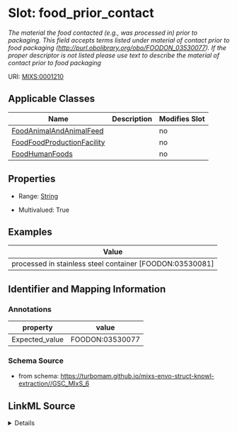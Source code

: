 # Slot: food_prior_contact


_The material the food contacted (e.g., was processed in) prior to packaging. This field accepts terms listed under material of contact prior to food packaging (http://purl.obolibrary.org/obo/FOODON_03530077). If the proper descriptor is not listed please use text to describe the material of contact prior to food packaging_



URI: [MIXS:0001210](https://w3id.org/mixs/0001210)



<!-- no inheritance hierarchy -->




## Applicable Classes

| Name | Description | Modifies Slot |
| --- | --- | --- |
[FoodAnimalAndAnimalFeed](FoodAnimalAndAnimalFeed.md) |  |  no  |
[FoodFoodProductionFacility](FoodFoodProductionFacility.md) |  |  no  |
[FoodHumanFoods](FoodHumanFoods.md) |  |  no  |







## Properties

* Range: [String](String.md)

* Multivalued: True






## Examples

| Value |
| --- |
| processed in stainless steel container [FOODON:03530081] |

## Identifier and Mapping Information





### Annotations

| property | value |
| --- | --- |
| Expected_value | FOODON:03530077 |



### Schema Source


* from schema: https://turbomam.github.io/mixs-envo-struct-knowl-extraction//GSC_MIxS_6




## LinkML Source

<details>
```yaml
name: food_prior_contact
annotations:
  Expected_value:
    tag: Expected_value
    value: FOODON:03530077
description: The material the food contacted (e.g., was processed in) prior to packaging.
  This field accepts terms listed under material of contact prior to food packaging
  (http://purl.obolibrary.org/obo/FOODON_03530077). If the proper descriptor is not
  listed please use text to describe the material of contact prior to food packaging
title: material of contact prior to food packaging
notes:
- food
- material
- prior
examples:
- value: processed in stainless steel container [FOODON:03530081]
from_schema: https://turbomam.github.io/mixs-envo-struct-knowl-extraction//GSC_MIxS_6
rank: 1000
string_serialization: '{text}|{termLabel} [{termID}]'
slot_uri: MIXS:0001210
multivalued: true
alias: food_prior_contact
domain_of:
- FoodAnimalAndAnimalFeed
- FoodFoodProductionFacility
- FoodHumanFoods
range: string
required: false
recommended: false

```
</details>